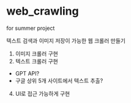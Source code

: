# web_crawling
for summer project

텍스트 검색과 이미지 저장이 가능한 웹 크롤러 만들기

1. 이미지 크롤러 구현
2. 텍스트 크롤러 구현
  - GPT API?
  - 구글 상위 5개 사이트에서 텍스트 추출?
4. UI로 접근 가능하게 구현

